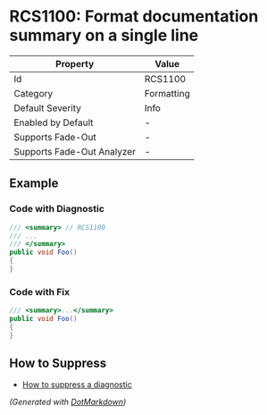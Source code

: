 # RCS1100: Format documentation summary on a single line

| Property                    | Value      |
| --------------------------- | ---------- |
| Id                          | RCS1100    |
| Category                    | Formatting |
| Default Severity            | Info       |
| Enabled by Default          | \-         |
| Supports Fade\-Out          | \-         |
| Supports Fade\-Out Analyzer | \-         |

## Example

### Code with Diagnostic

```csharp
/// <summary> // RCS1100
/// ...
/// </summary>
public void Foo()
{
}
```

### Code with Fix

```csharp
/// <summary>...</summary>
public void Foo()
{
}
```

## How to Suppress

* [How to suppress a diagnostic](../HowToConfigureAnalyzers.md#how-to-suppress-a-diagnostic)

*\(Generated with [DotMarkdown](http://github.com/JosefPihrt/DotMarkdown)\)*